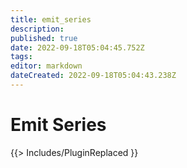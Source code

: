 ```yaml
---
title: emit_series
description: 
published: true
date: 2022-09-18T05:04:45.752Z
tags: 
editor: markdown
dateCreated: 2022-09-18T05:04:43.238Z
---
```


# Emit Series
{{> Includes/PluginReplaced }}

